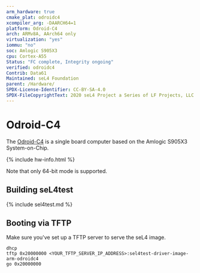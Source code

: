```yaml
---
arm_hardware: true
cmake_plat: odroidc4
xcompiler_arg: -DAARCH64=1
platform: Odroid-C4
arch: ARMv8A, AArch64 only
virtualization: "yes"
iommu: "no"
soc: Amlogic S905X3
cpu: Cortex-A55
Status: "FC complete, Integrity ongoing"
verified: odroidc4
Contrib: Data61
Maintained: seL4 Foundation
parent: /Hardware/
SPDX-License-Identifier: CC-BY-SA-4.0
SPDX-FileCopyrightText: 2020 seL4 Project a Series of LF Projects, LLC.
---
```


# Odroid-C4

The [Odroid-C4](https://wiki.odroid.com/odroid-c4/odroid-c4) is a single board
computer based on the Amlogic S905X3 System-on-Chip.

{% include hw-info.html %}

Note that only 64-bit mode is supported.

## Building seL4test

{% include sel4test.md %}

## Booting via TFTP

Make sure you've set up a TFTP server to serve the seL4 image.

```
dhcp
tftp 0x20000000 <YOUR_TFTP_SERVER_IP_ADDRESS>:sel4test-driver-image-arm-odroidc4
go 0x20000000
```
